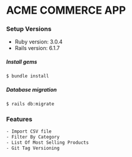 # ACME COMMERCE APP

### Setup Versions
* Ruby version: 3.0.4
* Rails version: 6.1.7

##### Install gems
```sh
$ bundle install
```
##### Database migration
```sh
$ rails db:migrate 
```
### Features
```sh
- Import CSV file
- Filter By Category
- List Of Most Selling Products
- Git Tag Versioning
```


